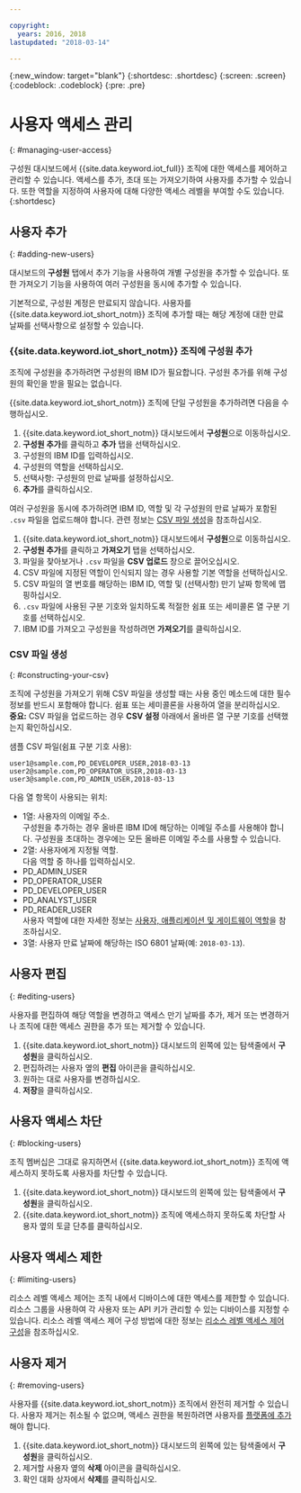 ```yaml
---

copyright:
  years: 2016, 2018
lastupdated: "2018-03-14"

---
```


{:new_window: target="blank"}
{:shortdesc: .shortdesc}
{:screen: .screen}
{:codeblock: .codeblock}
{:pre: .pre}

# 사용자 액세스 관리
{: #managing-user-access}

구성원 대시보드에서 {{site.data.keyword.iot_full}} 조직에 대한 액세스를 제어하고 관리할 수 있습니다. 액세스를 추가, 초대<!--, registering--> 또는 가져오기하여 사용자를 추가할 수 있습니다. 또한 역할을 지정하여 사용자에 대해 다양한 액세스 레벨을 부여할 수도 있습니다.
{:shortdesc}

## 사용자 추가
{: #adding-new-users}

대시보드의 **구성원** 탭에서 추가 기능을 사용하여 개별 구성원을 추가할 수 있습니다. 또한 가져오기 기능을 사용하여 여러 구성원을 동시에 추가할 수 있습니다.

기본적으로, 구성원 계정은 만료되지 않습니다. 사용자를 {{site.data.keyword.iot_short_notm}} 조직에 추가할 때는 해당 계정에 대한 만료 날짜를 선택사항으로 설정할 수 있습니다.

### {{site.data.keyword.iot_short_notm}} 조직에 구성원 추가

조직에 구성원을 추가하려면 구성원의 IBM ID가 필요합니다. 구성원 추가를 위해 구성원의 확인을 받을 필요는 없습니다.

{{site.data.keyword.iot_short_notm}} 조직에 단일 구성원을 추가하려면 다음을 수행하십시오.
1. {{site.data.keyword.iot_short_notm}} 대시보드에서 **구성원**으로 이동하십시오.
2. **구성원 추가**를 클릭하고 **추가** 탭을 선택하십시오.
3. 구성원의 IBM ID를 입력하십시오.
4. 구성원의 역할을 선택하십시오.
5. 선택사항: 구성원의 만료 날짜를 설정하십시오.
6. **추가**를 클릭하십시오.

여러 구성원을 동시에 추가하려면 IBM ID, 역할 및 각 구성원의 만료 날짜가 포함된 `.csv` 파일을 업로드해야 합니다. 관련 정보는 [CSV 파일 생성](#constructing-your-csv)을 참조하십시오.
1. {{site.data.keyword.iot_short_notm}} 대시보드에서 **구성원**으로 이동하십시오.
2. **구성원 추가**를 클릭하고 **가져오기** 탭을 선택하십시오.
3. 파일을 찾아보거나 `.csv` 파일을 **CSV 업로드** 창으로 끌어오십시오.
4. CSV 파일에 지정된 역할이 인식되지 않는 경우 사용할 기본 역할을 선택하십시오.
5. CSV 파일의 열 번호를 해당하는 IBM ID, 역할 및 (선택사항) 만기 날짜 항목에 맵핑하십시오.
6. `.csv` 파일에 사용된 구분 기호와 일치하도록 적절한 쉼표 또는 세미콜론 열 구분 기호를 선택하십시오.
7. IBM ID를 가져오고 구성원을 작성하려면 **가져오기**를 클릭하십시오.

<!--
### Inviting members to your {{site.data.keyword.iot_short_notm}} organization

When you invite a user to become a member of your {{site.data.keyword.iot_short_notm}} organization, the user receives an email that contains an invitation link. Invitation links expire 48 hours after they are sent. If an invitation link is not used within 48 hours, the user must be invited again to receive a new invitation link.

**Important:** The invite feature requires a configured mail service. For more information, see the Email section of the [External service integrations](reference/extensions/index.html#email) topic.

To invite a member to your {{site.data.keyword.iot_short_notm}} organization:
1. In the {{site.data.keyword.iot_short_notm}} dashboard, go to **Members**.
2. Select the **Invitations** tab.
2. Click **Invite Members** and select the **Invite** tab.
3. Enter the email address of the member.
4. Select a role for this member.
5. Optional: Set an expiry date for the member.
6. Click **Invite Member**.

To invite multiple members simultaneously, you must upload a `.csv` file that contains the email address, role and the optional expiry date of each member. For information, see [Constructing your CSV file](#constructing-your-csv).
1. In the {{site.data.keyword.iot_short_notm}} dashboard, go to **Members**.
2. Select the **Invitations** tab.
2. Click **Invite Members** and select the **Import** tab.
3. Browse your files or drag the `.csv` file into the **Upload CSV** window.
4. Select a default role to use if a role specified in the CSV file is not recognized.
5. Map the column numbers in your CSV file to the corresponding email address, role, and (optional) expiry date entries.
6. Select the appropriate comma or semicolon column separator to match the separator used in your `.csv` file.
7. Click **Import** to send out the invitations. -->

<!-- ### Registering a member with your {{site.data.keyword.iot_short_notm}} organization

If your organization is using {{site.data.keyword.Bluemix_notm}} {{site.data.keyword.ssoshort}}, you can add individual members to your organization by registering them, which does not require an IBMid.

To register a member with your {{site.data.keyword.iot_short_notm}} organization:
1. In the {{site.data.keyword.iot_short_notm}} dashboard, go to **Members**.
2. Select the **Invitations** tab.
2. Click **Invite Members** and select **Invite**.
3. Enter the email address of the member.
4. Select a role for this member.
5. Enter the subject, realm name, and issuer.
   **Important:** Ensure that the `Subject`, `Realm Name`, and `Issuer` fields comply with the OpenID Connect recommendations and standards. For more information, see the [OpenID Connect ![External link icon](../../icons/launch-glyph.svg "External link icon")](http://openid.net/connect/){: new_window} website.
6. Optional: Set an expiry date for the member.
7. Click **Register Member**.

To register multiple members simultaneously, you must upload a CSV (`.csv`) file that contains the email address, role, subject, realm name, issuer, and the optional expiry date of each member.
1. In the {{site.data.keyword.iot_short_notm}} dashboard, go to **Access**.
2. Click **Add Member** and select **Import**.
3. Click **Bulk Register**.
4. Select a default role and ensure that the column numbers on your CSV file match the column numbers in the CSV settings.
5. Ensure the column separator in your CSV file matches the column separator in the CSV settings.
6. Click **Browse your files** or drag the CSV file into the **Upload CSV** window. -->

### CSV 파일 생성
{: #constructing-your-csv}

조직에 구성원을 가져오기 위해 CSV 파일을 생성할 때는 사용 중인 메소드에 대한 필수 정보를 반드시 포함해야 합니다. 쉼표 또는 세미콜론을 사용하여 열을 분리하십시오.  
**중요:** CSV 파일을 업로드하는 경우 **CSV 설정** 아래에서 올바른 열 구분 기호를 선택했는지 확인하십시오.

샘플 CSV 파일(쉼표 구분 기호 사용):  
```
user1@sample.com,PD_DEVELOPER_USER,2018-03-13
user2@sample.com,PD_OPERATOR_USER,2018-03-13
user3@sample.com,PD_ADMIN_USER,2018-03-13
```
다음 열 항목이 사용되는 위치:  
- 1열: 사용자의 이메일 주소.  
구성원을 추가하는 경우 올바른 IBM ID에 해당하는 이메일 주소를 사용해야 합니다. 구성원을 초대하는 경우에는 모든 올바른 이메일 주소를 사용할 수 있습니다.
- 2열: 사용자에게 지정될 역할.  
다음 역할 중 하나를 입력하십시오.
 - PD_ADMIN_USER
 - PD_OPERATOR_USER
 - PD_DEVELOPER_USER
 - PD_ANALYST_USER
 - PD_READER_USER  
사용자 역할에 대한 자세한 정보는 [사용자, 애플리케이션 및 게이트웨이 역할](roles_index.html#user_roles)을 참조하십시오.
- 3열: 사용자 만료 날짜에 해당하는 ISO 6801 날짜(예: `2018-03-13`).

## 사용자 편집
{: #editing-users}

사용자를 편집하여 해당 역할을 변경하고 액세스 만기 날짜를 추가, 제거 또는 변경하거나 조직에 대한 액세스 권한을 추가 또는 제거할 수 있습니다.

1. {{site.data.keyword.iot_short_notm}} 대시보드의 왼쪽에 있는 탐색줄에서 **구성원**을 클릭하십시오.
2. 편집하려는 사용자 옆의 **편집** 아이콘을 클릭하십시오.
3. 원하는 대로 사용자를 변경하십시오.
4. **저장**을 클릭하십시오.

## 사용자 액세스 차단
{: #blocking-users}

조직 멤버십은 그대로 유지하면서 {{site.data.keyword.iot_short_notm}} 조직에 액세스하지 못하도록 사용자를 차단할 수 있습니다.

1. {{site.data.keyword.iot_short_notm}} 대시보드의 왼쪽에 있는 탐색줄에서 **구성원**을 클릭하십시오.
2. {{site.data.keyword.iot_short_notm}} 조직에 액세스하지 못하도록 차단할 사용자 옆의 토글 단추를 클릭하십시오.

## 사용자 액세스 제한
{: #limiting-users}

리소스 레벨 액세스 제어는 조직 내에서 디바이스에 대한 액세스를 제한할 수 있습니다. 리소스 그룹을 사용하여 각 사용자 또는 API 키가 관리할 수 있는 디바이스를 지정할 수 있습니다. 리소스 레벨 액세스 제어 구성 방법에 대한 정보는 [리소스 레벨 액세스 제어 구성](reference/rlac.html#configure_RLAC)을 참조하십시오.

## 사용자 제거
{: #removing-users}

사용자를 {{site.data.keyword.iot_short_notm}} 조직에서 완전히 제거할 수 있습니다. 사용자 제거는 취소될 수 없으며, 액세스 권한을 복원하려면 사용자를 [플랫폼에 추가](#adding-new-users)해야 합니다.

1. {{site.data.keyword.iot_short_notm}} 대시보드의 왼쪽에 있는 탐색줄에서 **구성원**을 클릭하십시오.
2. 제거할 사용자 옆의 **삭제** 아이콘을 클릭하십시오.
3. 확인 대화 상자에서 **삭제**를 클릭하십시오.
